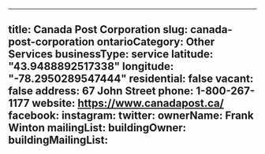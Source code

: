 
---
title: Canada Post Corporation
slug: canada-post-corporation
ontarioCategory: Other Services
businessType: service
latitude: "43.9488892517338"
longitude: "-78.2950289547444"
residential: false
vacant: false
address: 67 John Street
phone: 1-800-267-1177
website: https://www.canadapost.ca/
facebook: 
instagram: 
twitter: 
ownerName: Frank  Winton
mailingList: 
buildingOwner: 
buildingMailingList: 
---

